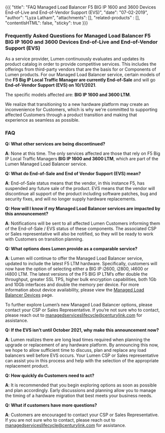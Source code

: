 {{{
"title": "FAQ Managed Load Balancer F5 BIG IP 1600 and 3600 Devices End-of-Live and End-of-Vendor Support (EVS)",
"date": "07-02-2019",
"author": "Lyza Latham",
"attachments": [],
"related-products" : [],
"contentIsHTML": false,
"sticky": true
}}}

### Frequently Asked Questions for Managed Load Balancer F5 BIG IP 1600 and 3600 Devices End-of-Live and End-of-Vendor Support (EVS)

As a service provider, Lumen continuously evaluates and updates its product catalog in order to provide competitive services. This includes the offerings from third-party vendors that are the basis for or Components of Lumen products. For our Managed Load Balancer service, certain models of the **F5 Big IP Local Traffic Manager are currently End-of-Sale** and will go **End-of-Vendor Support (EVS) on 10/1/2021**.

The specific models affected are: **BIG IP 1600 and 3600 LTM**.

We realize that transitioning to a new hardware platform may create an inconvenience for Customers, which is why we're committed to supporting affected Customers through a product transition and making that experience as seamless as possible.

### FAQ

**Q: What other services are being discontinued?**

**A**: None at this time. The only services affected are those that rely on F5 Big IP Local Traffic Managers **BIG IP 1600 and 3600 LTM**, which are part of the Lumen Managed Load Balancer service.

**Q: What do End-of-Sale and End of Vendor Support (EVS) mean?**

**A**: End-of-Sale status means that the vendor, in this instance F5, has suspended any future sale of the product. EVS means that the vendor will discontinue all support of the product including software patches, bug and security fixes, and will no longer supply hardware replacements.  

**Q: How will I know if my Managed Load Balancer services are impacted by this announcement?**

**A**: Notifications will be sent to all affected Lumen Customers informing them of the End-of-Sale / EVS status of these components. The associated CSP or Sales representative will also be notified, so they will be ready to work with Customers on transition planning.

**Q: What options does Lumen provide as a comparable service?**

**A**: Lumen will continue to offer the Managed Load Balancer service, updated to include the latest F5 LTM hardware. Specifically, customers will now have the option of selecting either a BIG IP i2600, i2800, i4600 or i4800 LTM. The latest versions of the F5 BIG IP LTM’s offer double the throughput, greater SSL TPS, higher bulk encryption capabilities, both 1Gb and 10Gb interfaces and double the memory per device. For more information about device availability, please view the [Managed Load Balancer Devices](https://www.ctl.io/legal/managed-hosting/dedicated-load-balancing-devices/) page.

To further explore Lumen’s new Managed Load Balancer options, please contact your CSP or Sales Representative. If you’re not sure who to contact, please reach out to [managedserviceslifecycle@centurylink.com](mailto:managedserviceslifecycle@centurylink.com) for assistance.

**Q: If the EVS isn’t until October 2021, why make this announcement now?**

**A**: Lumen realizes there are long lead times required when planning the upgrade or replacement of any hardware platform. By announcing this now, we hope to allow sufficient time to discuss, plan and replace any load balancers well before EVS occurs. Your Lumen CSP or Sales representative can assist you in this process and help with the selection of the appropriate replacement product.

**Q: How quickly do Customers need to act?**

**A**: It is recommended that you begin exploring options as soon as possible and plan accordingly. Early discussions and planning allow you to manage the timing of a hardware migration that best meets your business needs.

**Q: What if customers have more questions?**

**A**: Customers are encouraged to contact your CSP or Sales Representative. If you are not sure who to contact, please reach out to [managedserviceslifecycle@centurylink.com](mailto:managedserviceslifecycle@centurylink.com) for assistance.
